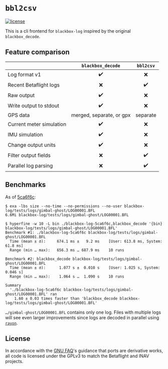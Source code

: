 # `bbl2csv`

[![license](https://img.shields.io/github/license/wetheredge/blackbox)](https://github.com/wetheredge/blackbox/blob/main/COPYING)

This is a cli frontend for `blackbox-log` inspired by the original
`blackbox_decode`.

## Feature comparison

|                          | `blackbox_decode` | `bbl2csv` |
|--------------------------|:-----------------:|:---------:|
| Log format v1            | ✔️ | ❌ |
| Recent Betaflight logs   | ❌ | ✔️ |
| Raw output               | ✔️ | ❌ |
| Write output to stdout   | ✔️ | ❌ |
| GPS data                 | merged, separate, or gpx | separate |
| Current meter simulation | ✔️ | ❌ |
| IMU simulation           | ✔️ | ❌ |
| Change output units      | ✔️ | ❌ |
| Filter output fields     | ❌ | ✔️ |
| Parallel log parsing     | ❌ | ✔️ |

## Benchmarks

As of [5ca6f6c](https://github.com/wetheredge/blackbox/commit/5ca6f6cd43011323bc0358182546c0a7071ad546):

```shell
$ exa -lbs size --no-time --no-permissions --no-user blackbox-log/tests/logs/gimbal-ghost/LOG00001.BFL
6.6Mi blackbox-log/tests/logs/gimbal-ghost/LOG00001.BFL

$ hyperfine -w 10 -L bin ./blackbox-log-5ca6f6c,blackbox_decode '{bin} blackbox-log/tests/logs/gimbal-ghost/LOG00001.BFL'
Benchmark #1: ./blackbox-log-5ca6f6c blackbox-log/tests/logs/gimbal-ghost/LOG00001.BFL
  Time (mean ± σ):     674.1 ms ±   9.2 ms    [User: 613.8 ms, System: 61.8 ms]
  Range (min … max):   656.3 ms … 687.9 ms    10 runs

Benchmark #2: blackbox_decode blackbox-log/tests/logs/gimbal-ghost/LOG00001.BFL
  Time (mean ± σ):      1.077 s ±  0.010 s    [User: 1.025 s, System: 0.046 s]
  Range (min … max):    1.064 s …  1.090 s    10 runs

Summary
  './blackbox-log-5ca6f6c blackbox-log/tests/logs/gimbal-ghost/LOG00001.BFL' ran
    1.60 ± 0.03 times faster than 'blackbox_decode blackbox-log/tests/logs/gimbal-ghost/LOG00001.BFL'
```

`…/gimbal-ghost/LOG00001.BFL` contains only one log. Files with multiple logs
will see even larger improvements since logs are decoded in parallel using
[`rayon`](https://lib.rs/crates/rayon).

## License

In accordance with the [GNU FAQ][gpl-ports]'s guidance that ports are
derivative works, all code is licensed under the GPLv3 to match the Betaflight
and INAV projects.

[gpl-ports]: https://www.gnu.org/licenses/gpl-faq.html#TranslateCode
